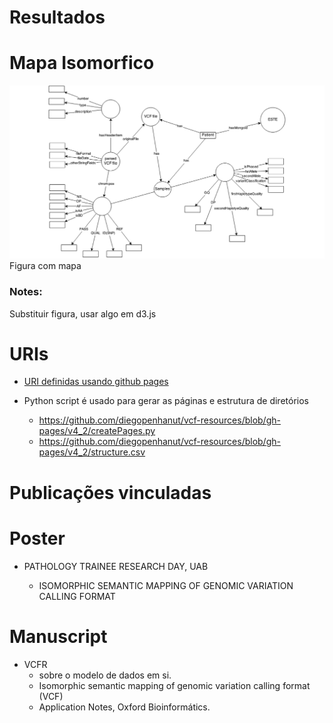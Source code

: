 **Resultados**
==============


Mapa Isomorfico
===============


![pipeline](figuras/fig.4.mapa.png)
Figura com mapa

### Notes:

Substituir figura, usar algo em d3.js


URIs
====

- [URI definidas usando github pages](http://diegopenhanut.github.io/vcf-resources/v4_2/)

- Python script é usado para gerar as páginas e estrutura de diretórios

  -   <https://github.com/diegopenhanut/vcf-resources/blob/gh-pages/v4_2/createPages.py>
  - <https://github.com/diegopenhanut/vcf-resources/blob/gh-pages/v4_2/structure.csv>


Publicações vinculadas
======================


Poster
======

- PATHOLOGY TRAINEE RESEARCH DAY, UAB

  - ISOMORPHIC SEMANTIC MAPPING OF GENOMIC VARIATION CALLING FORMAT


Manuscript
==========

- VCFR
  - sobre o modelo de dados em si.
  - Isomorphic semantic mapping of genomic variation calling format
    (VCF)
  - Application Notes, Oxford Bioinformátics.
